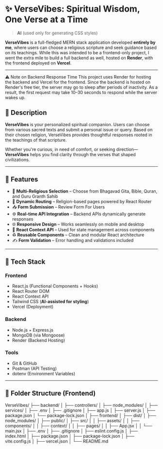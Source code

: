 # ✨ VerseVibes: Spiritual Wisdom, One Verse at a Time

> **AI** (used only for generating CSS styles)

**VerseVibes** is a full-fledged MERN stack application developed **entirely by me**, where users can choose a religious scripture and seek guidance based on its teachings. While this was intended to be a frontend-only project, I went the extra mile to build a full backend as well, hosted on **Render**, with the frontend deployed on **Vercel**.

---

⚠️ Note on Backend Response Time
This project uses Render for hosting the backend and Vercel for the frontend.
Since the backend is hosted on Render's free tier, the server may go to sleep after periods of inactivity. As a result, the first request may take 10–30 seconds to respond while the server wakes up.

## 📌 Description

**VerseVibes** is your personalized spiritual companion. Users can choose from various sacred texts and submit a personal issue or query. Based on their chosen religion, VerseVibes provides thoughtful responses rooted in the teachings of that scripture.

Whether you're curious, in need of comfort, or seeking direction—**VerseVibes** helps you find clarity through the verses that shaped civilizations.

---

## 🚀 Features

- 🔮 **Multi-Religious Selection** – Choose from Bhagavad Gita, Bible, Quran, and Guru Granth Sahib
- 🧭 **Dynamic Routing** – Religion-based pages powered by React Router
- 📥 **Form Submission** – Review Form For Users
- ⚙️ **Real-time API Integration** – Backend APIs dynamically generate responses
- 🌐 **Responsive Design** – Works seamlessly on mobile and desktop
- 🧠 **React Context API** – Used for state management across components
- ♻️ **Reusable Components** – Clean and modular React architecture
- ✍️ **Form Validation** – Error handling and validations included

---

## 🧰 Tech Stack

### Frontend
- React.js (Functional Components + Hooks)
- React Router DOM
- React Context API
- Tailwind CSS (**AI-assisted for styling**)
- Vercel (Deployment)

### Backend
- Node.js + Express.js
- MongoDB (via Mongoose)
- Render (Backend Hosting)

### Tools
- Git & GitHub
- Postman (API Testing)
- dotenv (Environment Variables)

---

## 📂 Folder Structure (Frontend)


VerseVibes/
├── backend/
│   ├── controllers/
│   ├── node_modules/
│   ├── services/
│   ├── .env
│   ├── .gitignore
│   ├── app.js
│   ├── server.js
│   ├── package.json
│   └── package-lock.json
│
├── frontend/
│   ├── dist/
│   ├── node_modules/
│   ├── public/
│   ├── src/
│   │   ├── assets/
│   │   ├── components/
│   │   ├── context/
│   │   ├── pages/
│   │   ├── App.jsx
│   │   └── main.jsx
│   ├── .env
│   ├── .gitignore
│   ├── eslint.config.js
│   ├── index.html
│   ├── package.json
│   ├── package-lock.json
│   ├── vite.config.js
│   ├── vercel.json
│   └── README.md
